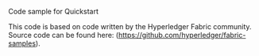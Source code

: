 Code sample for Quickstart

This code is based on code written by the Hyperledger Fabric community. Source code can be found here: (https://github.com/hyperledger/fabric-samples).
